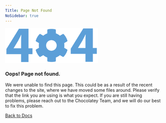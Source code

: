 ```yaml
---
Title: Page Not Found
NoSidebar: true
---
```


<main id="centered-layout" class="position-relative d-sm-flex">
    <div class="container py-3 py-md-5 d-flex flex-column justify-content-center">
        <div class="row">
            <div class="col-md-8 col-xl-6 mx-auto">
                <div class="card card-body p-md-5">
                    <div class="text-center">
                        <img class="mb-3" width="300" src="/assets/images/global-shared/404.svg" title="404 Page Not Found" alt="404 Page Not Found" >
                        <h3 class="text-uppercase bg-primary-opacity text-primary d-inline-block p-2 mt-0">Oops! Page not found.</h3>
                    </div>
                    <p class="text-reset">
                        We were unable to find this page. This could be as a result of the recent changes to the site, where we have moved some files around. Please verify that the link you are using is what you expect.  If you are still having problems, please reach out to the Chocolatey Team, and we will do our best to fix this problem.
                    </p>
                    <div class="text-center"><a role="button" class="btn btn-primary" href="/en-us/">Back to Docs</a></div>
                </div>
            </div>
        </div>
    </div>
</main>